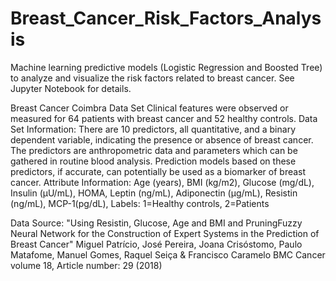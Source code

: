# Breast_Cancer_Risk_Factors_Analysis
Machine learning predictive models (Logistic Regression and Boosted Tree) to analyze and visualize the risk factors related to breast cancer. See Jupyter Notebook for details.


Breast Cancer Coimbra Data Set
Clinical features were observed or measured for 64 patients with breast cancer and 52 healthy controls. 
Data Set Information:
There are 10 predictors, all quantitative, and a binary dependent variable, indicating the presence or absence of breast cancer. The predictors are anthropometric data and parameters which can be gathered in routine blood analysis. Prediction models based on these predictors, if accurate, can potentially be used as a biomarker of breast cancer.
Attribute Information:
Age (years), BMI (kg/m2), Glucose (mg/dL), Insulin (µU/mL), HOMA, Leptin (ng/mL), Adiponectin (µg/mL), Resistin (ng/mL), MCP-1(pg/dL), 
Labels: 1=Healthy controls, 2=Patients 

Data Source:
"Using Resistin, Glucose, Age and BMI and PruningFuzzy Neural Network for the Construction of Expert Systems in the Prediction of Breast Cancer" 
Miguel Patrício, José Pereira, Joana Crisóstomo, Paulo Matafome, Manuel Gomes, Raquel Seiça & Francisco Caramelo 
BMC Cancer volume 18, Article number: 29 (2018) 

